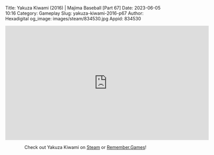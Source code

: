 Title: Yakuza Kiwami (2016) | Majima Baseball [Part 67]
Date: 2023-06-05 10:16
Category: Gameplay
Slug: yakuza-kiwami-2016-p67
Author: Hexadigital
og_image: images/steam/834530.jpg
Appid: 834530

<center><iframe src="https://www.youtube.com/embed/WMlawaar_uY?feature=oembed" allow="accelerometer; autoplay; encrypted-media; gyroscope; picture-in-picture" width="640" height="360" frameborder="0"></iframe>

Check out Yakuza Kiwami on [Steam](https://store.steampowered.com/app/834530/?curator_clanid=34633900) or [Remember.Games](https://remember.games/game/342/)!</center>